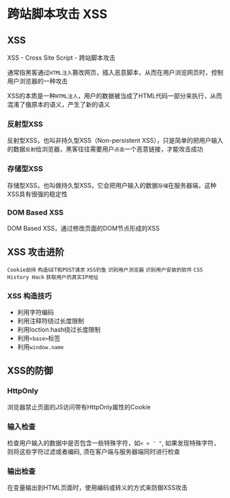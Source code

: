 # 跨站脚本攻击 XSS

## XSS

XSS - Cross Site Script - 跨站脚本攻击

通常指黑客通过`HTML注入`篡改网页，插入恶意脚本，从而在用户浏览网页时，控制用户浏览器的一种攻击

XSS的本质是一种`HTML注入`，用户的数据被当成了HTML代码一部分来执行，从而混淆了俄原本的语义，产生了新的语义

### 反射型XSS

反射型XSS，也叫非持久型XSS（Non-persistent XSS），只是简单的把用户输入的数据`反射`给浏览器，黑客往往需要用户`点击`一个恶意链接，才能攻击成功

### 存储型XSS

存储型XSS，也叫做持久型XSS，它会把用户输入的数据`存储`在服务器端，这种XSS具有很强的稳定性

### DOM Based XSS

DOM Based XSS，通过修改页面的DOM节点形成的XSS

## XSS 攻击进阶

`Cookie劫持` `构造GET和POST请求` `XSS钓鱼` `识别用户浏览器` `识别用户安装的软件` `CSS History Hack` `获取用户的真实IP地址`

### XSS 构造技巧

- 利用字符编码
- 利用注释符绕过长度限制
- 利用loction.hash绕过长度限制
- 利用`<base>`标签
- 利用`window.name`

## XSS的防御

### HttpOnly

浏览器禁止页面的JS访问带有HttpOnly属性的Cookie

### 输入检查

检查用户输入的数据中是否包含一些特殊字符，如`< > ' "`, 如果发现特殊字符，则将这些字符过滤或者编码, 须在客户端与服务器端同时进行检查

### 输出检查

在变量输出到HTML页面时，使用编码或转义的方式来防御XSS攻击





